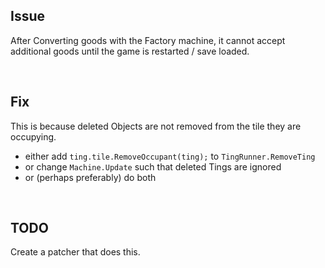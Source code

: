 ## Issue

After Converting goods with the Factory machine, it cannot accept additional goods until the game is restarted / save loaded.

<br/>

## Fix

This is because deleted Objects are not removed from the tile they are occupying.  
* either add `ting.tile.RemoveOccupant(ting);` to `TingRunner.RemoveTing`
* or change `Machine.Update` such that deleted Tings are ignored
* or (perhaps preferably) do both

<br/>

## TODO

Create a patcher that does this.